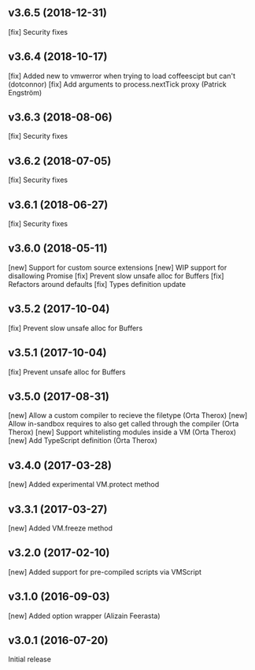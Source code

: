 v3.6.5 (2018-12-31)
-------------------
[fix] Security fixes

v3.6.4 (2018-10-17)
-------------------
[fix] Added new to vmwerror when trying to load coffeescipt but can't (dotconnor)
[fix] Add arguments to process.nextTick proxy (Patrick Engström)

v3.6.3 (2018-08-06)
-------------------
[fix] Security fixes

v3.6.2 (2018-07-05)
-------------------
[fix] Security fixes

v3.6.1 (2018-06-27)
-------------------
[fix] Security fixes

v3.6.0 (2018-05-11)
-------------------
[new] Support for custom source extensions
[new] WIP support for disallowing Promise
[fix] Prevent slow unsafe alloc for Buffers
[fix] Refactors around defaults
[fix] Types definition update

v3.5.2 (2017-10-04)
-------------------
[fix] Prevent slow unsafe alloc for Buffers

v3.5.1 (2017-10-04)
-------------------
[fix] Prevent unsafe alloc for Buffers

v3.5.0 (2017-08-31)
-------------------
[new] Allow a custom compiler to recieve the filetype (Orta Therox)
[new] Allow in-sandbox requires to also get called through the compiler (Orta Therox)
[new] Support whitelisting modules inside a VM (Orta Therox)
[new] Add TypeScript definition (Orta Therox)

v3.4.0 (2017-03-28)
-------------------
[new] Added experimental VM.protect method

v3.3.1 (2017-03-27)
-------------------
[new] Added VM.freeze method

v3.2.0 (2017-02-10)
-------------------
[new] Added support for pre-compiled scripts via VMScript

v3.1.0 (2016-09-03)
-------------------
[new] Added option wrapper (Alizain Feerasta)

v3.0.1 (2016-07-20)
-------------------
Initial release
